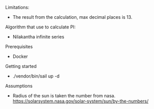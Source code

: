 Limitations:

- The result from the calculation, max decimal places is 13.

Algorithm that use to calculate PI:
- Nilakantha infinite series

Prerequisites
- Docker

Getting started
- ./vendor/bin/sail up -d

Assumptions
- Radius of the sun is taken the number from nasa. https://solarsystem.nasa.gov/solar-system/sun/by-the-numbers/
